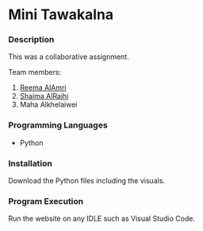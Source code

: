 # Mini Tawakalna
### Description


This was a collaborative assignment.

Team members:
1. [Reema AlAmri](https://github.com/Reemaalamri422)
2. [Shaima AlRajhi](https://github.com/Shaima4)
3. Maha Alkhelaiwei

### Programming Languages
- Python 
### Installation
Download the Python files including the visuals.
### Program Execution
Run the website on any IDLE such as Visual Studio Code.
